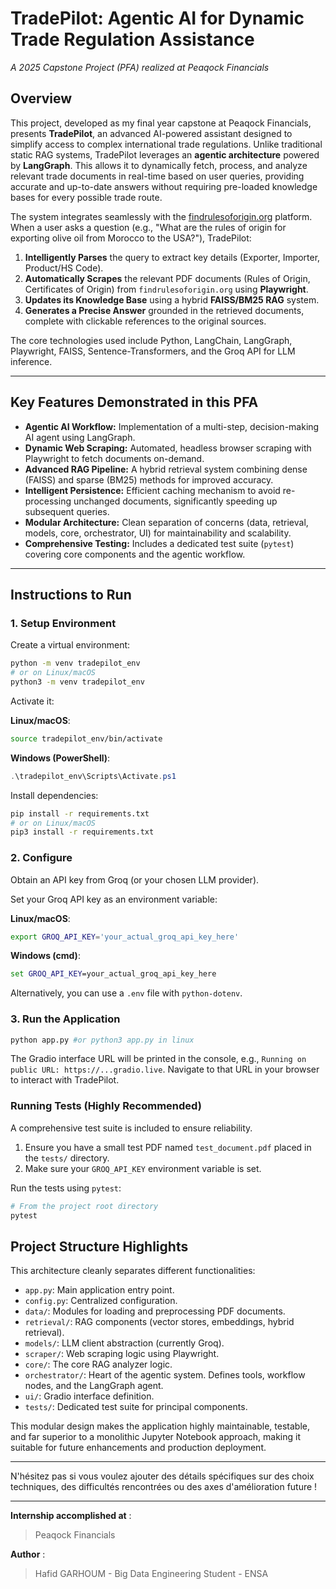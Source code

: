# TradePilot: Agentic AI for Dynamic Trade Regulation Assistance
*A 2025 Capstone Project (PFA) realized at Peaqock Financials*

## Overview

This project, developed as my final year capstone at Peaqock Financials, presents **TradePilot**, an advanced AI-powered assistant designed to simplify access to complex international trade regulations. Unlike traditional static RAG systems, TradePilot leverages an **agentic architecture** powered by **LangGraph**. This allows it to dynamically fetch, process, and analyze relevant trade documents in real-time based on user queries, providing accurate and up-to-date answers without requiring pre-loaded knowledge bases for every possible trade route.

The system integrates seamlessly with the [findrulesoforigin.org](https://findrulesoforigin.org/) platform. When a user asks a question (e.g., "What are the rules of origin for exporting olive oil from Morocco to the USA?"), TradePilot:

1. **Intelligently Parses** the query to extract key details (Exporter, Importer, Product/HS Code).
2. **Automatically Scrapes** the relevant PDF documents (Rules of Origin, Certificates of Origin) from `findrulesoforigin.org` using **Playwright**.
3. **Updates its Knowledge Base** using a hybrid **FAISS/BM25 RAG** system.
4. **Generates a Precise Answer** grounded in the retrieved documents, complete with clickable references to the original sources.

The core technologies used include Python, LangChain, LangGraph, Playwright, FAISS, Sentence-Transformers, and the Groq API for LLM inference.

---

## Key Features Demonstrated in this PFA

* **Agentic AI Workflow:** Implementation of a multi-step, decision-making AI agent using LangGraph.
* **Dynamic Web Scraping:** Automated, headless browser scraping with Playwright to fetch documents on-demand.
* **Advanced RAG Pipeline:** A hybrid retrieval system combining dense (FAISS) and sparse (BM25) methods for improved accuracy.
* **Intelligent Persistence:** Efficient caching mechanism to avoid re-processing unchanged documents, significantly speeding up subsequent queries.
* **Modular Architecture:** Clean separation of concerns (data, retrieval, models, core, orchestrator, UI) for maintainability and scalability.
* **Comprehensive Testing:** Includes a dedicated test suite (`pytest`) covering core components and the agentic workflow.

---

## Instructions to Run

### 1. Setup Environment

Create a virtual environment:

```bash
python -m venv tradepilot_env
# or on Linux/macOS
python3 -m venv tradepilot_env
```

Activate it:

**Linux/macOS**:
```bash
source tradepilot_env/bin/activate
```

**Windows (PowerShell)**:
```powershell
.\tradepilot_env\Scripts\Activate.ps1
```

Install dependencies:

```bash
pip install -r requirements.txt
# or on Linux/macOS
pip3 install -r requirements.txt
```

### 2. Configure

Obtain an API key from Groq (or your chosen LLM provider).

Set your Groq API key as an environment variable:

**Linux/macOS**:
```bash
export GROQ_API_KEY='your_actual_groq_api_key_here'
```

**Windows (cmd)**:
```cmd
set GROQ_API_KEY=your_actual_groq_api_key_here
```

Alternatively, you can use a `.env` file with `python-dotenv`.

### 3. Run the Application

```bash
python app.py #or python3 app.py in linux
```

The Gradio interface URL will be printed in the console, e.g., `Running on public URL: https://...gradio.live`.
Navigate to that URL in your browser to interact with TradePilot.

### Running Tests (Highly Recommended)

A comprehensive test suite is included to ensure reliability.

1. Ensure you have a small test PDF named `test_document.pdf` placed in the `tests/` directory.
2. Make sure your `GROQ_API_KEY` environment variable is set.

Run the tests using `pytest`:

```bash
# From the project root directory
pytest
```

## Project Structure Highlights

This architecture cleanly separates different functionalities:

* `app.py`: Main application entry point.
* `config.py`: Centralized configuration.
* `data/`: Modules for loading and preprocessing PDF documents.
* `retrieval/`: RAG components (vector stores, embeddings, hybrid retrieval).
* `models/`: LLM client abstraction (currently Groq).
* `scraper/`: Web scraping logic using Playwright.
* `core/`: The core RAG analyzer logic.
* `orchestrator/`: Heart of the agentic system. Defines tools, workflow nodes, and the LangGraph agent.
* `ui/`: Gradio interface definition.
* `tests/`: Dedicated test suite for principal components.

This modular design makes the application highly maintainable, testable, and far superior to a monolithic Jupyter Notebook approach, making it suitable for future enhancements and production deployment.

---

N'hésitez pas si vous voulez ajouter des détails spécifiques sur des choix techniques, des difficultés rencontrées ou des axes d'amélioration future !

---


**Internship accomplished at**  :
> Peaqock Financials

**Author** :
> Hafid GARHOUM - Big Data Engineering Student - ENSA
